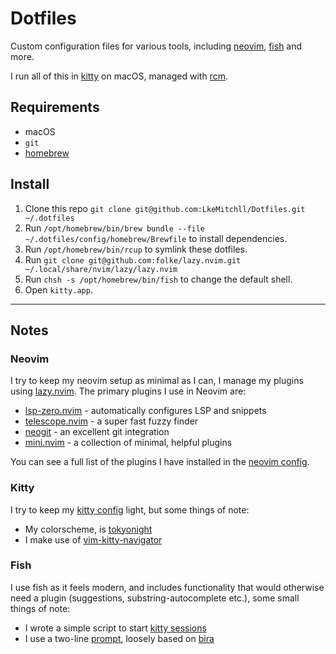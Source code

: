 # Dotfiles

Custom configuration files for various tools, including [neovim], [fish] and more.

I run all of this in [kitty] on macOS, managed with [rcm].

## Requirements

- macOS
- `git`
- [homebrew]

[neovim]: https://neovim.io
[fish]: https://fishshell.com
[kitty]: https://github.com/kovidgoyal/kitty
[homebrew]: https://brew.sh
[rcm]: https://github.com/thoughtbot/rcm

## Install

1. Clone this repo `git clone git@github.com:LkeMitchll/Dotfiles.git ~/.dotfiles`
2. Run `/opt/homebrew/bin/brew bundle --file ~/.dotfiles/config/homebrew/Brewfile` to install dependencies.
3. Run `/opt/homebrew/bin/rcup` to symlink these dotfiles.
4. Run `git clone git@github.com:folke/lazy.nvim.git ~/.local/share/nvim/lazy/lazy.nvim`
5. Run `chsh -s /opt/homebrew/bin/fish` to change the default shell.
6. Open `kitty.app`.

---

## Notes

### Neovim

I try to keep my neovim setup as minimal as I can, I manage my plugins using
[lazy.nvim]. The primary plugins I use in Neovim are:

- [lsp-zero.nvim] - automatically configures LSP and snippets
- [telescope.nvim] - a super fast fuzzy finder
- [neogit] - an excellent git integration
- [mini.nvim] - a collection of minimal, helpful plugins

You can see a full list of the plugins I have installed in the [neovim config].

[lazy.nvim]: https://github.com/folke/lazy.nvim
[lsp-zero.nvim]: https://github.com/VonHeikemen/lsp-zero.nvim
[telescope.nvim]: https://github.com/nvim-telescope/telescope.nvim
[neogit]: https://github.com/TimUntersberger/neogit
[mini.nvim]: https://github.com/echasnovski/mini.nvim

[neovim config]: https://github.com/LkeMitchll/Dotfiles/blob/main/config/nvim/init.lua

### Kitty

I try to keep my [kitty config] light, but some things of note:

- My colorscheme, is [tokyonight]
- I make use of [vim-kitty-navigator]

[kitty config]: https://github.com/LkeMitchll/Dotfiles/blob/main/config/kitty/kitty.conf
[tokyonight]: https://github.com/folke/tokyonight.nvim/tree/main/extras
[vim-kitty-navigator]: https://github.com/knubie/vim-kitty-navigator

### Fish

I use fish as it feels modern, and includes functionality that would otherwise
need a plugin (suggestions, substring-autocomplete etc.), some small things of
note:

- I wrote a simple script to start [kitty sessions]
- I use a two-line [prompt], loosely based on [bira]

[kitty sessions]: https://github.com/LkeMitchll/Dotfiles/blob/main/config/fish/functions/session.fish
[prompt]: https://github.com/LkeMitchll/Dotfiles/blob/main/config/fish/functions/fish_prompt.fish
[bira]: https://github.com/ohmyzsh/ohmyzsh/wiki/Themes#bira
